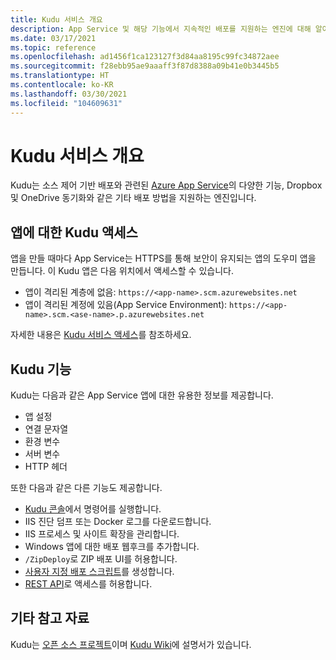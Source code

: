 ```yaml
---
title: Kudu 서비스 개요
description: App Service 및 해당 기능에서 지속적인 배포를 지원하는 엔진에 대해 알아봅니다.
ms.date: 03/17/2021
ms.topic: reference
ms.openlocfilehash: ad1456f1ca123127f3d84aa8195c99fc34872aee
ms.sourcegitcommit: f28ebb95ae9aaaff3f87d8388a09b41e0b3445b5
ms.translationtype: HT
ms.contentlocale: ko-KR
ms.lasthandoff: 03/30/2021
ms.locfileid: "104609631"
---
```

# <a name="kudu-service-overview"></a>Kudu 서비스 개요

Kudu는 소스 제어 기반 배포와 관련된 [Azure App Service](overview.md)의 다양한 기능, Dropbox 및 OneDrive 동기화와 같은 기타 배포 방법을 지원하는 엔진입니다. 

## <a name="access-kudu-for-your-app"></a>앱에 대한 Kudu 액세스
앱을 만들 때마다 App Service는 HTTPS를 통해 보안이 유지되는 앱의 도우미 앱을 만듭니다. 이 Kudu 앱은 다음 위치에서 액세스할 수 있습니다.

- 앱이 격리된 계층에 없음: `https://<app-name>.scm.azurewebsites.net`
- 앱이 격리된 계정에 있음(App Service Environment): `https://<app-name>.scm.<ase-name>.p.azurewebsites.net`

자세한 내용은 [Kudu 서비스 액세스](https://github.com/projectkudu/kudu/wiki/Accessing-the-kudu-service)를 참조하세요.

## <a name="kudu-features"></a>Kudu 기능

Kudu는 다음과 같은 App Service 앱에 대한 유용한 정보를 제공합니다.

- 앱 설정
- 연결 문자열
- 환경 변수
- 서버 변수
- HTTP 헤더

또한 다음과 같은 다른 기능도 제공합니다.

- [Kudu 콘솔](https://github.com/projectkudu/kudu/wiki/Kudu-console)에서 명령어를 실행합니다.
- IIS 진단 덤프 또는 Docker 로그를 다운로드합니다.
- IIS 프로세스 및 사이트 확장을 관리합니다.
- Windows 앱에 대한 배포 웹후크를 추가합니다.
- `/ZipDeploy`로 ZIP 배포 UI를 허용합니다.
- [사용자 지정 배포 스크립트](https://github.com/projectkudu/kudu/wiki/Custom-Deployment-Script)를 생성합니다.
- [REST API](https://github.com/projectkudu/kudu/wiki/REST-API)로 액세스를 허용합니다.

## <a name="more-resources"></a>기타 참고 자료

Kudu는 [오픈 소스 프로젝트](https://github.com/projectkudu/kudu)이며 [Kudu Wiki](https://github.com/projectkudu/kudu/wiki)에 설명서가 있습니다.

